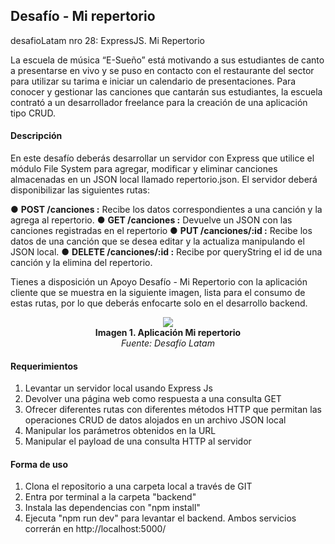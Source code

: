 ## Desafío - Mi repertorio
desafioLatam nro 28: ExpressJS. Mi Repertorio

La escuela de música “E-Sueño” está motivando a sus estudiantes de canto a presentarse en vivo y se puso en contacto con el restaurante del sector para utilizar su tarima e iniciar un calendario de presentaciones. Para conocer y gestionar las canciones que cantarán sus estudiantes, la escuela contrató a un desarrollador freelance para la creación de una aplicación tipo CRUD.

#### Descripción

En este desafío deberás desarrollar un servidor con Express que utilice el módulo File System para agregar, modificar y eliminar canciones almacenadas en un JSON local llamado repertorio.json.
El servidor deberá disponibilizar las siguientes rutas:

● **POST /canciones :** Recibe los datos correspondientes a una canción y la agrega al repertorio.
● **GET /canciones :** Devuelve un JSON con las canciones registradas en el repertorio
● **PUT /canciones/:id :** Recibe los datos de una canción que se desea editar y la actualiza manipulando el JSON local.
● **DELETE /canciones/:id :** Recibe por queryString el id de una canción y la elimina del repertorio.

Tienes a disposición un Apoyo Desafío - Mi Repertorio con la aplicación cliente que se muestra en la siguiente imagen, lista para el consumo de estas rutas, por lo que deberás enfocarte solo en el desarrollo backend.

<p style="text-align:center;">
    <img src="https://github.com/user-attachments/assets/4cd921cb-5ff8-4f87-a251-c25ea746d693"></br>
    <b>Imagen 1. Aplicación Mi repertorio</b> </br>
    <i>Fuente: Desafío Latam</i>
</p>

#### Requerimientos

1. Levantar un servidor local usando Express Js
2. Devolver una página web como respuesta a una consulta GET
3. Ofrecer diferentes rutas con diferentes métodos HTTP que permitan las operaciones CRUD de datos alojados en un archivo JSON local
4. Manipular los parámetros obtenidos en la URL
5. Manipular el payload de una consulta HTTP al servidor


#### Forma de uso

1. Clona el repositorio a una carpeta local a través de GIT
2. Entra por terminal a la carpeta "backend"
3. Instala las dependencias con "npm install"
4. Ejecuta "npm run dev" para levantar el backend. Ambos servicios correrán en http://localhost:5000/
